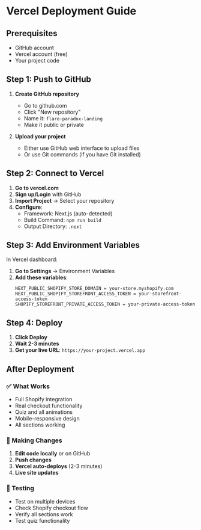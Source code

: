 # Vercel Deployment Guide

## Prerequisites
- GitHub account
- Vercel account (free)
- Your project code

## Step 1: Push to GitHub

1. **Create GitHub repository**
   - Go to github.com
   - Click "New repository"
   - Name it: `flare-paradox-landing`
   - Make it public or private

2. **Upload your project**
   - Either use GitHub web interface to upload files
   - Or use Git commands (if you have Git installed)

## Step 2: Connect to Vercel

1. **Go to vercel.com**
2. **Sign up/Login** with GitHub
3. **Import Project** → Select your repository
4. **Configure**:
   - Framework: Next.js (auto-detected)
   - Build Command: `npm run build`
   - Output Directory: `.next`

## Step 3: Add Environment Variables

In Vercel dashboard:
1. **Go to Settings** → Environment Variables
2. **Add these variables**:
   ```
   NEXT_PUBLIC_SHOPIFY_STORE_DOMAIN = your-store.myshopify.com
   NEXT_PUBLIC_SHOPIFY_STOREFRONT_ACCESS_TOKEN = your-storefront-access-token
   SHOPIFY_STOREFRONT_PRIVATE_ACCESS_TOKEN = your-private-access-token
   ```

## Step 4: Deploy

1. **Click Deploy**
2. **Wait 2-3 minutes**
3. **Get your live URL**: `https://your-project.vercel.app`

## After Deployment

### ✅ What Works
- Full Shopify integration
- Real checkout functionality
- Quiz and all animations
- Mobile-responsive design
- All sections working

### 🔄 Making Changes
1. **Edit code locally** or on GitHub
2. **Push changes**
3. **Vercel auto-deploys** (2-3 minutes)
4. **Live site updates**

### 📱 Testing
- Test on multiple devices
- Check Shopify checkout flow
- Verify all sections work
- Test quiz functionality